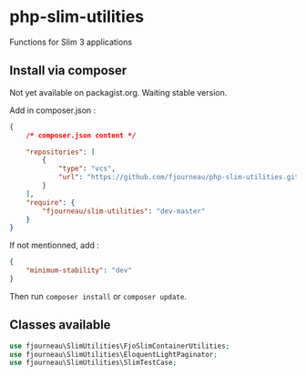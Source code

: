 # php-slim-utilities
Functions for Slim 3 applications

## Install via composer

Not yet available on packagist.org. Waiting stable version.
 
Add in composer.json :
````json
{
    /* composer.json content */

    "repositories": [
        {
            "type": "vcs",
            "url": "https://github.com/fjourneau/php-slim-utilities.git"
        }
    ],
    "require": {
        "fjourneau/slim-utilities": "dev-master"
    }
}   
````

If not mentionned, add :
````json
{
    "minimum-stability": "dev"
}
````


Then run ``composer install`` or ``composer update``.

## Classes available

````php
use fjourneau\SlimUtilities\FjoSlimContainerUtilities; 
use fjourneau\SlimUtilities\EloquentLightPaginator; 
use fjourneau\SlimUtilities\SlimTestCase; 
````

